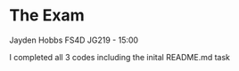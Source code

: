 # The Exam

Jayden Hobbs
FS4D
JG219 - 15:00

I completed all 3 codes including the inital README.md task